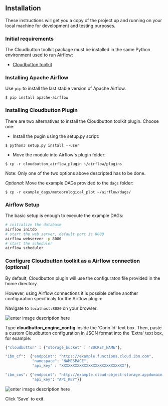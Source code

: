 
## Installation
These instructions will get you a copy of the project up and running on your local machine for development and testing purposes.

### Initial requirements
The Cloudbutton toolkit package must be installed in the same Python environment used to run Airflow:

- [Cloudbutton toolkit](https://github.com/cloudbutton/cloudbutton)

### Installing Apache Airflow

Use `pip` to install the last stable version of Apache Airflow.

```
$ pip install apache-airflow
```

### Installing Cloudbutton Plugin

There are two alternatives to install the Cloudbutton toolkit plugin. Choose one:

- Install the pugin using the setup.py script:
```
$ python3 setup.py install --user
```

- Move the module into Airflow's plugin folder:
```
$ cp -r cloudbutton_airflow_plugin ~/airflow/plugins
```

Note: Only one of the two options above descripted has to be done.

_Optional_: Move the example DAGs provided to the `dags` folder:

`$ cp -r example_dags/meteorological_plot ~/airflow/dags/`

### Airflow Setup

The basic setup is enough to execute the example DAGs:

```bash
# initialize the database
airflow initdb
# start the web server, default port is 8080
airflow webserver -p 8080
# start the scheduler
airflow scheduler
```

### Configure Cloudbutton toolkit as a Airflow connection (optional)

By default, Cloudbutton plugin will use the configuraton file provided in the home directory.

However, using Airflow connections it is possible define another configuration specificaly for the Airflow plugin:

Navigate to `localhost:8080` on your browser.

![enter image description here](https://i.ibb.co/rdWGC5Q/5.jpg)

Type **cloudbutton_engine_config** inside the 'Conn Id' text box.
Then, paste a custom Cloudbutton configuration in JSON format into the 'Extra' text box, for example:

```python
{"cloudbutton" : {"storage_bucket" : "BUCKET_NAME"},

"ibm_cf":  {"endpoint": "https://example.functions.cloud.ibm.com", 
            "namespace": "NAMESPACE", 
            "api_key" : "XXXXXXXXXXXXXXXXXXXXXXXXXXXX"}, 

"ibm_cos": {"endpoint": "http://example.cloud-object-storage.appdomain.cloud", 
            "api_key": "API_KEY"}}
```

![enter image description here](https://i.ibb.co/4Z9KKg8/6.jpg)

Click 'Save' to exit.
